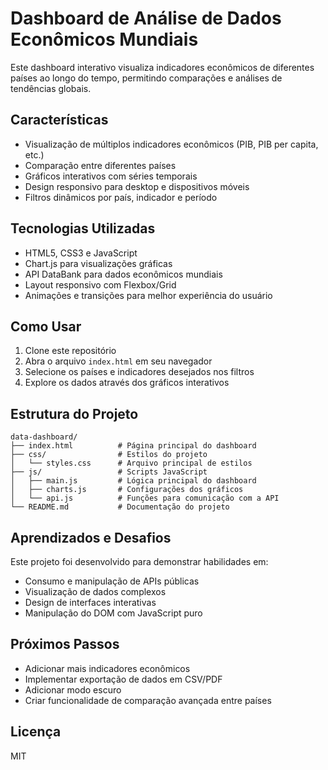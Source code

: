 # Dashboard de Análise de Dados Econômicos Mundiais

Este dashboard interativo visualiza indicadores econômicos de diferentes países ao longo do tempo, permitindo comparações e análises de tendências globais.

## Características

- Visualização de múltiplos indicadores econômicos (PIB, PIB per capita, etc.)
- Comparação entre diferentes países
- Gráficos interativos com séries temporais
- Design responsivo para desktop e dispositivos móveis
- Filtros dinâmicos por país, indicador e período

## Tecnologias Utilizadas

- HTML5, CSS3 e JavaScript
- Chart.js para visualizações gráficas
- API DataBank para dados econômicos mundiais
- Layout responsivo com Flexbox/Grid
- Animações e transições para melhor experiência do usuário

## Como Usar

1. Clone este repositório
2. Abra o arquivo `index.html` em seu navegador
3. Selecione os países e indicadores desejados nos filtros
4. Explore os dados através dos gráficos interativos

## Estrutura do Projeto

```
data-dashboard/
├── index.html          # Página principal do dashboard
├── css/                # Estilos do projeto
│   └── styles.css      # Arquivo principal de estilos
├── js/                 # Scripts JavaScript
│   ├── main.js         # Lógica principal do dashboard
│   ├── charts.js       # Configurações dos gráficos
│   └── api.js          # Funções para comunicação com a API
└── README.md           # Documentação do projeto
```

## Aprendizados e Desafios

Este projeto foi desenvolvido para demonstrar habilidades em:
- Consumo e manipulação de APIs públicas
- Visualização de dados complexos
- Design de interfaces interativas
- Manipulação do DOM com JavaScript puro

## Próximos Passos

- Adicionar mais indicadores econômicos
- Implementar exportação de dados em CSV/PDF
- Adicionar modo escuro
- Criar funcionalidade de comparação avançada entre países

## Licença

MIT
